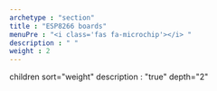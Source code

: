 ```yaml
---
archetype : "section"
title : "ESP8266 boards"
menuPre : "<i class='fas fa-microchip'></i> "
description : " "
weight : 2
---
```

children sort="weight" description : "true" depth="2"